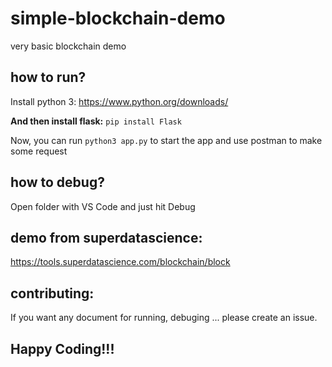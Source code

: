# simple-blockchain-demo
very basic blockchain demo

## how to run?
Install python 3:
https://www.python.org/downloads/

**And then install flask:** `pip install Flask`

Now, you can run `python3 app.py` to start the app and use postman to make some request

## how to debug?
Open folder with VS Code and just hit Debug

## demo from superdatascience:
https://tools.superdatascience.com/blockchain/block

## contributing:
If you want any document for running, debuging ... please create an issue.

## Happy Coding!!!
